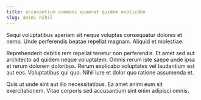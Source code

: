 ```yaml
---
title: accusantium commodi quaerat quidem explicabo
slug: animi nihil
---
```


Sequi voluptatibus aperiam sit neque voluptas consequatur dolores et nemo. Unde perferendis beatae repellat magnam. Aliquid et molestiae.

Reprehenderit debitis rem repellat tenetur non perferendis. Et amet sed aut architecto ad quidem neque voluptatem. Omnis rerum iste saepe unde ipsa et rerum dolorem doloribus. Rerum explicabo voluptates vel laudantium est aut eos. Voluptatibus qui quo. Nihil iure et dolor quo ratione assumenda et.

Quis ut unde sint aut illo necessitatibus. Ea amet animi eum sit exercitationem. Vitae corporis sed accusantium sint enim adipisci omnis.
